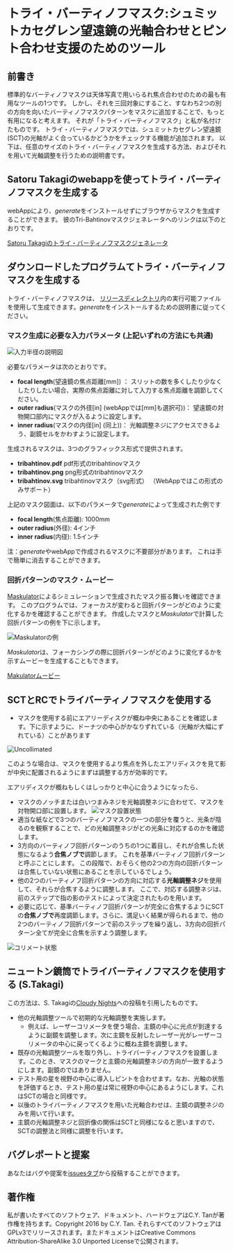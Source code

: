 # トライ・バーティノフマスク:シュミットカセグレン望遠鏡の光軸合わせとピント合わせ支援のためのツール

## 前書き 

標準的なバーティノフマスクは天体写真で用いらるれ焦点合わせのための最も有用なツールの1つです。 しかし、それを三回対象にすること、すなわち2つの別の方向を向いたバーティノフマスクパターンをマスクに追加することで、もっと有用になると考えます。 それが「トライ・バーティノフマスク」と私が名付けたものです。  トライ・バーティノフマスクでは、シュミットカセグレン望遠鏡(SCT)の光軸がよく合っているかどうかをチェックする機能が追加されます。 以下は、任意のサイズのトライ・バーティノフマスクを生成する方法、およびそれを用いて光軸調整を行うための説明書です。 

## Satoru Takagiのwebappを使ってトライ・バーティノフマスクを生成する 

webAppにより、*generate*をインストールせずにブラウザからマスクを生成することができます。 彼のTri-Bahtinovマスクジェネレータへのリンクは以下のとおりです。 

 [Satoru Takagiのトライ・バーティノフマスクジェネレータ](http://svg2.mbsrv.net/astro/Tri-Bahtinov.html)

## ダウンロードしたプログラムてトライ・バーティノフマスクを生成する 

 トライ・バーティノフマスクは、 [リリースディレクトリ](https://github.com/cytan299/tribahtinov/releases)内の実行可能ファイルを使用して生成できます。*generate*をインストールするための説明書に従ってください。 

### マスク生成に必要な入力パラメータ (上記いずれの方法にも共通)

![入力半径の説明図](../pics/mask_params_small.png)

必要なパラメータは次のとおりです。 
* **focal length**(望遠鏡の焦点距離[mm]) ： スリットの数を多くしたり少なくしたりしたい場合、実際の焦点距離に対して入力する焦点距離を調節してください。 
* **outer radius**(マスクの外径[in] (webAppでは[mm]も選択可))： 望遠鏡の対物開口部内にマスクが入るように設定します。 
* **inner radius**(マスクの内径[in] (同上))： 光軸調整ネジにアクセスできるよう、副鏡セルをかわすように設定します。 

生成されるマスクは、3つのグラフィックス形式で提供されます。 
* **tribahtinov.pdf** pdf形式のtribahtinovマスク 
* **tribahtinov.png** png形式のtribahtinovマスク 
* **tribahtinov.svg** tribahtinovマスク（svg形式） （WebAppではこの形式のみサポート）

上記のマスク図面は、以下のパラメータで*generate*によって生成された例です 
* **focal length**(焦点距離): 1000mm
* **outer radius**(外径): 4インチ
* **inner radius**(内径): 1.5インチ

注：*generate*やwebAppで作成されるマスクに不要部分があります。 これは手で簡単に消去することができます。 

### 回折パターンのマスク・ムービー

[Maskulator](http://www.njnoordhoek.com/?p=376)によるシミュレーションで生成されたマスク振る舞いを確認できます。 このプログラムでは、フォーカスが変わると回折パターンがどのように変化するかを確認することができます。 作成したマスクと*Maskulator*で計算した回折パターンの例を下に示します。

![Maskulatorの例](../pics/theory_small.png)

*Maskulator*は、フォーカシングの際に回折パターンがどのように変化するかを示すムービーを生成することもできます。 

[Makulatorムービー ](../maskulator_movie/maskulator.mpeg)

## SCTとRCでトライバーティノフマスクを使用する
* マスクを使用する前にエアリーディスクが概ね中央にあることを確認します。下に示すように、ドーナツの中心がかなりずれている（光軸が大幅にずれている）ことがあります 

![Uncollimated](../pics/airy_asfound.jpg)

このような場合は、マスクを使用するより焦点を外したエアリディスクを見て影が中央に配置されるようにまずは調整する方が効率的です。 

エアリディスクが概ねもしくはしっかりと中心に合うようになったら、
* マスクのノッチまたは白いつまみネジを光軸調整ネジに合わせて、マスクを対物開口部に設置します。 
![マスク設置状態](../pics/IMG_0093.jpg)
* 適当な紙などで3つのバーティノフマスクの一つの部分を覆うと、光条が陰るのを観察することで、どの光軸調整ネジがどの光条に対応するのかを確認します。
* 3方向のバーティノフ回折パターンのうちの1つに着目し、それが合焦した状態になるよう**合焦ノブで**調節します。 これを基準バーティノフ回折パターンと呼ぶことにします。 この段階で、おそらく他の2つの方向の回折パターンは合焦していない状態にあることを示しているでしょう。 
* 他の2つのバーティノフ回折パターンの方向に対応する**光軸調整ネジ**を使用して、それらが合焦するように調整します。 ここで、対応する調整ネジは、前のステップで指の影のテストによって決定されたものを用います。 
* 必要に応じて、基準バーティノフ回折パターンが完全に合焦するようにSCTの**合焦ノブで**再度調節します。さらに、満足いく結果が得られるまで、他の2つのバーティノフ回折パターンで前のステップを繰り返し、3方向の回折パターン全てが完全に合焦を示すよう調整します。 

![コリメート状態](../pics/corrected.png)

## ニュートン鏡筒でトライバーティノフマスクを使用する (S.Takagi)
この方法は、S. Takagiの[Cloudy Nights](https://www.cloudynights.com/topic/536410-a-tri-bahtinov-mask-for-sct-collimation-and-focusing/page-4)への投稿を引用したものです。
* 他の光軸調整ツールで初期的な光軸調整を実施します。
    * 例えば、レーザーコリメータを使う場合、主鏡の中心に光点が到達するように副鏡を調整します。次に主鏡を反射したレーザー光がレーザーコリメータの中心に戻ってくるように概ね主鏡を調整します。
* 既存の光軸調整ツールを取り外し、トライバーティノフマスクを設置します。このとき、マスクのマークと主鏡の光軸調整ネジの方向が一致するようにします。副鏡のではありません。
* テスト用の星を視野の中心に導入しピントを合わせます。なお、光軸の状態を評価するとき、テスト用の星は常に視野の中心にあるようにします。これはSCTの場合と同様です。
* 以後のトライバーティノフマスクを用いた光軸合わせは、主鏡の調整ネジのみを用いて行います。
* 主鏡の光軸調整ネジと回折像の関係はSCTと同様になると思いますので、SCTの調整法と同様に調整を行います。

## バグレポートと提案
あなたはバグや提案を[issuesタブ](https://github.com/cytan299/tribahtinov/issues)から投稿することができます。


## 著作権 

私が書いたすべてのソフトウェア、ドキュメント、ハードウェアはC.Y. Tanが著作権を持ちます。Copyright 2016 by C.Y. Tan. それらすべてのソフトウェアはGPLv3でリリースされます。またドキュメントはCreative Commons Attribution-ShareAlike 3.0 Unported Licenseで公開されます。 
